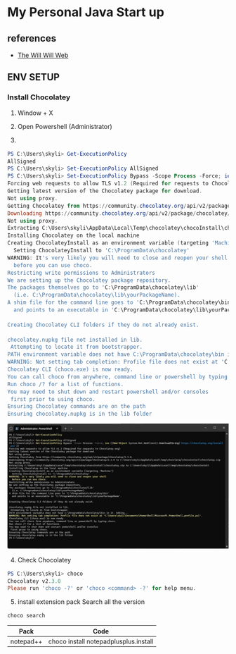 # My Personal Java Start up
## references
- [The Will Will Web](https://blog.miniasp.com/post/2021/08/04/Developing-Java-Spring-Boot-in-Visual-Studio-Code)
## ENV SETUP
### Install Chocolatey
1. Window + X

2. Open Powershell (Administrator)

3. 
```Powershell
PS C:\Users\skyli> Get-ExecutionPolicy
AllSigned
PS C:\Users\skyli> Set-ExecutionPolicy AllSigned
PS C:\Users\skyli> Set-ExecutionPolicy Bypass -Scope Process -Force; iex ((New-Object System.Net.WebClient).DownloadString('https://chocolatey.org/install.ps1'))
Forcing web requests to allow TLS v1.2 (Required for requests to Chocolatey.org)
Getting latest version of the Chocolatey package for download.
Not using proxy.
Getting Chocolatey from https://community.chocolatey.org/api/v2/package/chocolatey/2.3.0.
Downloading https://community.chocolatey.org/api/v2/package/chocolatey/2.3.0 to C:\Users\skyli\AppData\Local\Temp\chocolatey\chocoInstall\chocolatey.zip
Not using proxy.
Extracting C:\Users\skyli\AppData\Local\Temp\chocolatey\chocoInstall\chocolatey.zip to C:\Users\skyli\AppData\Local\Temp\chocolatey\chocoInstall
Installing Chocolatey on the local machine
Creating ChocolateyInstall as an environment variable (targeting 'Machine')
  Setting ChocolateyInstall to 'C:\ProgramData\chocolatey'
WARNING: It's very likely you will need to close and reopen your shell
  before you can use choco.
Restricting write permissions to Administrators
We are setting up the Chocolatey package repository.
The packages themselves go to 'C:\ProgramData\chocolatey\lib'
  (i.e. C:\ProgramData\chocolatey\lib\yourPackageName).
A shim file for the command line goes to 'C:\ProgramData\chocolatey\bin'
  and points to an executable in 'C:\ProgramData\chocolatey\lib\yourPackageName'.

Creating Chocolatey CLI folders if they do not already exist.

chocolatey.nupkg file not installed in lib.
 Attempting to locate it from bootstrapper.
PATH environment variable does not have C:\ProgramData\chocolatey\bin in it. Adding...
WARNING: Not setting tab completion: Profile file does not exist at 'C:\Users\skyli\Documents\PowerShell\Microsoft.PowerShell_profile.ps1'.
Chocolatey CLI (choco.exe) is now ready.
You can call choco from anywhere, command line or powershell by typing choco.
Run choco /? for a list of functions.
You may need to shut down and restart powershell and/or consoles
 first prior to using choco.
Ensuring Chocolatey commands are on the path
Ensuring chocolatey.nupkg is in the lib folder
```
![image](./DownloadChoco.png)

4. Check Chocolatey
```powershell
PS C:\Users\skyli> choco
Chocolatey v2.3.0
Please run 'choco -?' or 'choco <command> -?' for help menu.
```

5. install extension pack
Search all the version 
```powershell
choco search
```
|Pack|Code|
|:-:|:-:|
|notepad++|choco install notepadplusplus.install|

